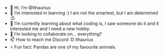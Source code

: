 - 👋 Hi, I’m @Ithaurius
- 👀 I’m interested in learning :) I am not the smartest, but I am determined :D
- 🌱 I’m currently learning about what coding is, I saw someone do it and it interested me and I need a new hobby.
- 💞️ I’m looking to collaborate on... everything?
- 📫 How to reach me Discord :D ithaurius
- ⚡ Fun fact: Pandas are one of my favourite animals.

<!---
Ithaurius/Ithaurius is a ✨ special ✨ repository because its `README.md` (this file) appears on your GitHub profile.
You can click the Preview link to take a look at your changes.
--->
